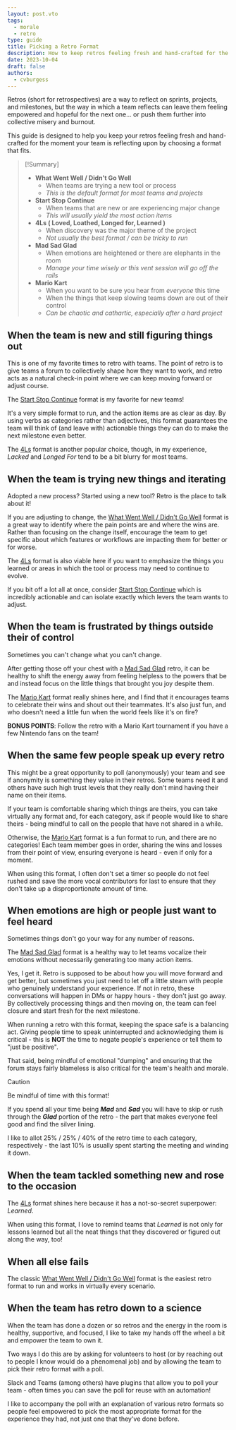 ```yaml
---
layout: post.vto
tags:
  - morale
  - retro
type: guide
title: Picking a Retro Format
description: How to keep retros feeling fresh and hand-crafted for the moment your team is reflecting upon
date: 2023-10-04
draft: false
authors:
  - cvburgess
---
```


Retros (short for retrospectives) are a way to reflect on sprints, projects, and
milestones, but the way in which a team reflects can leave them feeling
empowered and hopeful for the next one... or push them further into collective
misery and burnout.

This guide is designed to help you keep your retros feeling fresh and
hand-crafted for the moment your team is reflecting upon by choosing a format
that fits.

> [!Summary]
>
> - **What Went Well / Didn't Go Well**
>   - When teams are trying a new tool or process
>   - _This is the default format for most teams and projects_
> - **Start Stop Continue**
>   - When teams that are new or are experiencing major change
>   - _This will usually yield the most action items_
> - **4Ls ( Loved, Loathed, Longed for, Learned )**
>   - When discovery was the major theme of the project
>   - _Not usually the best format / can be tricky to run_
> - **Mad Sad Glad**
>   - When emotions are heightened or there are elephants in the room
>   - _Manage your time wisely or this vent session will go off the rails_
> - **Mario Kart**
>   - When you want to be sure you hear from _everyone_ this time
>   - When the things that keep slowing teams down are out of their control
>   - _Can be chaotic and cathartic, especially after a hard project_

## When the team is new and still figuring things out

This is one of my favorite times to retro with teams. The point of retro is to
give teams a forum to collectively shape how they want to work, and retro acts
as a natural check-in point where we can keep moving forward or adjust course.

The [Start Stop Continue](start-stop-continue-retro.md) format is my favorite
for new teams!

It's a very simple format to run, and the action items are as clear as day. By
using verbs as categories rather than adjectives, this format guarantees the
team will think of (and leave with) actionable things they can do to make the
next milestone even better.

The [4Ls](4ls-retro.md) format is another popular choice, though, in my
experience, _Lacked_ and _Longed For_ tend to be a bit blurry for most teams.

## When the team is trying new things and iterating

Adopted a new process? Started using a new tool? Retro is the place to talk
about it!

If you are adjusting to change, the
[What Went Well / Didn't Go Well](what-went-well-didnt-go-well-retro.md) format
is a great way to identify where the pain points are and where the wins are.
Rather than focusing on the change itself, encourage the team to get specific
about which features or workflows are impacting them for better or for worse.

The [4Ls](4ls-retro.md) format is also viable here if you want to emphasize the
things you learned or areas in which the tool or process may need to continue to
evolve.

If you bit off a lot all at once, consider
[Start Stop Continue](start-stop-continue-retro.md) which is incredibly
actionable and can isolate exactly which levers the team wants to adjust.

## When the team is frustrated by things outside their of control

Sometimes you can't change what you can't change.

After getting those off your chest with a [Mad Sad Glad](mad-sad-glad-retro.md)
retro, it can be healthy to shift the energy away from feeling helpless to the
powers that be and instead focus on the little things that brought you joy
despite them.

The [Mario Kart](mario-kart-retro.md) format really shines here, and I find that
it encourages teams to celebrate their wins and shout out their teammates. It's
also just fun, and who doesn't need a little fun when the world feels like it's
on fire?

**BONUS POINTS**: Follow the retro with a Mario Kart tournament if you have a
few Nintendo fans on the team!

## When the same few people speak up every retro

This might be a great opportunity to poll (anonymously) your team and see if
anonymity is something they value in their retros. Some teams need it and others
have such high trust levels that they really don't mind having their name on
their items.

If your team is comfortable sharing which things are theirs, you can take
virtually any format and, for each category, ask if people would like to share
theirs - being mindful to call on the people that have not shared in a while.

Otherwise, the [Mario Kart](mario-kart-retro.md) format is a fun format to run,
and there are no categories! Each team member goes in order, sharing the wins
and losses from their point of view, ensuring everyone is heard - even if only
for a moment.

When using this format, I often don't set a timer so people do not feel rushed
and save the more vocal contributors for last to ensure that they don't take up
a disproportionate amount of time.

## When emotions are high or people just want to feel heard

Sometimes things don't go your way for any number of reasons.

The [Mad Sad Glad](mad-sad-glad-retro.md) format is a healthy way to let teams
vocalize their emotions without necessarily generating too many action items.

Yes, I get it. Retro is supposed to be about how you will move forward and get
better, but sometimes you just need to let off a little steam with people who
genuinely understand your experience. If not in retro, these conversations will
happen in DMs or happy hours - they don't just go away. By collectively
processing things and then moving on, the team can feel closure and start fresh
for the next milestone.

When running a retro with this format, keeping the space safe is a balancing
act. Giving people time to speak uninterrupted and acknowledging them is
critical - this is **NOT** the time to negate people's experience or tell them
to "just be positive".

That said, being mindful of emotional "dumping" and ensuring that the forum
stays fairly blameless is also critical for the team's health and morale.

> [!CAUTION]
> Be mindful of time with this format!
>
> If you spend all your time being _**Mad**_ and _**Sad**_ you will have to skip
> or rush through the _**Glad**_ portion of the retro - the part that makes
> everyone feel good and find the silver lining.
>
> I like to allot 25% / 25% / 40% of the retro time to each category,
> respectively - the last 10% is usually spent starting the meeting and winding
> it down.

## When the team tackled something new and rose to the occasion

The [4Ls](4ls-retro.md) format shines here because it has a not-so-secret
superpower: _Learned_.

When using this format, I love to remind teams that _Learned_ is not only for
lessons learned but all the neat things that they discovered or figured out
along the way, too!

## When all else fails

The classic
[What Went Well / Didn't Go Well](what-went-well-didnt-go-well-retro.md) format
is the easiest retro format to run and works in virtually every scenario.

## When the team has retro down to a science

When the team has done a dozen or so retros and the energy in the room is
healthy, supportive, and focused, I like to take my hands off the wheel a bit
and empower the team to own it.

Two ways I do this are by asking for volunteers to host (or by reaching out to
people I know would do a phenomenal job) and by allowing the team to pick their
retro format with a poll.

Slack and Teams (among others) have plugins that allow you to poll your team -
often times you can save the poll for reuse with an automation!

I like to accompany the poll with an explanation of various retro formats so
people feel empowered to pick the most appropriate format for the experience
they had, not just one that they've done before.
